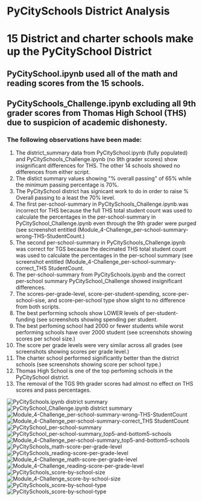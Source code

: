 # PyCitySchools District Analysis

# 15 District and charter schools make up the PyCitySchool District

## PyCitySchool.ipynb used all of the math and reading scores from the 15 schools.

## PyCitySchools_Challenge.ipynb excluding all 9th grader scores from Thomas High School (THS) due to suspicion of academic dishonesty.

### The following observations have been made:

  1. The district_summary data from PyCitySchool.ipynb (fully populated) and PyCitySchools_Challenge.ipynb (no 9th grader scores) show insignificant differences for THS. The other 14 schools showed no differences from either script.
  2. The distict summary values showing "% overall passing" of 65% while the minimum passing percentage is 70%. 
  3. The PyCitySchool district has signicant work to do in order to raise % Overall passing to a least the 70% level.  
  4. The first per-school-summary in PyCitySchools_Challenge.ipynb.was incorrect for THS because the full THS total student count was used to calculate the percentages in the per-school-summary in PyCitySchool_Challenge.ipynb even through the 9th grader were purged (see screenshot entitled (Module_4-Challenge_per-school-summary-wrong-THS-StudentCount.)
  5. The second per-school-summary in PyCitySchools_Challenge.ipynb was correct for TGS because the decimated THS total student count was used to calculate the percentages in the per-school summary (see screenshot entitled (Module_4-Challenge_per-school-summary-correct_THS StudentCount.
  6. The per-school-summary from PyCitySchools.ipynb and the correct per-school summary PyCitySchool_Challenge showed insignificant differences.
  7. The scores-per-grade-level, score-per-student-spending, score-per-school-sise, and score-per-school type show slight to no difference from both scripts.
  8. The best performing schools show LOWER levels of per-student-funding (see screenshots showing spending per student.
  9. The best perfoming school had 2000 or fewer students while worst performing schools have over 2000 student (see screenshots showing scores per school size.)
  10. The score per grade levels were very similar across all grades (see screenshots showing scores per grade level.)
  11. The charter school performed significantly better than the district schools (see screenshots showing score per school type.)
  12. Thomas High School is one of the top perfoming schools in the PyCitySchool district.
  13. The removal of the TGS 9th grader scores had almost no effect on THS scores and pass percentages.

![PyCitySchools.ipynb district summary](Resources/PyCitySchools_district-summary.png)
![PyCitySchool_Challenge.ipynb district summary](Resources/Module_4-Challege-file_district-summary.png)
![Module_4-Challenge_per-school-summary-wrong-THS-StudentCount](Resources/Module_4-Challenge_per-school-summary-wrong-THS-StudentCount.png)
![Module_4-Challenge_per-school-summary-correct_THS StudentCount](Resources/Module_4-Challenge_per-school-summary-correct_THS_StudentCount.png)
![PyCitySchool_per-school-summary](Resources/PyCitySchool_per-school-summary.png)
![PyCitySchool_per-school-summary_top5-and-bottom5-schools](Resources/PyCitySchool_per-school-summary_top5-and-bottom5-schools.png)
![Module_4-Challenge_per-school-summary_top5-and-bottom5-schools](Resources/Module_4-Challenge_per-school-summary_top5-and-bottom5-schools.png)
![PyCitySchools_math-score-per-grade-level](Resources/PyCitySchools_math-score-per-grade-level.png)
![PyCitySchools_reading-score-per-grade-level](Resources/PyCitySchools_reading-score-per-grade-level.png)
![Module_4-Challenge_math-score-per-grade-level](Resources/Module_4-Challenge_math-score-per-grade-level.png)
![Module_4-Challenge_reading-score-per-grade-level](Resources/Module_4-Challenge_reading-score-per-grade-level.png)
![PyCitySchools_score-by-school-size](Resources/PyCitySchools_score-by-school-size.png)
![Module_4-Challenge_score-by-school-size](Resources/Module_4-Challenge_score-by-school-size.png)
![PyCitySchools_score-by-school-type](Resources/PyCitySchools_score-by-school-type.png)
![PyCitySchools_score-by-school-type](Resources/PyCitySchools_score-by-school-type.png)

